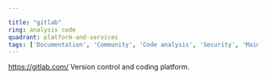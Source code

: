 ```yaml
---

title: "gitlab"
ring: analysis code
quadrant: platform-and-services
tags: ['Documentation', 'Community', 'Code analysis', 'Security', 'Maintainability']
---
```

https://gitlab.com/
Version control and coding platform.
